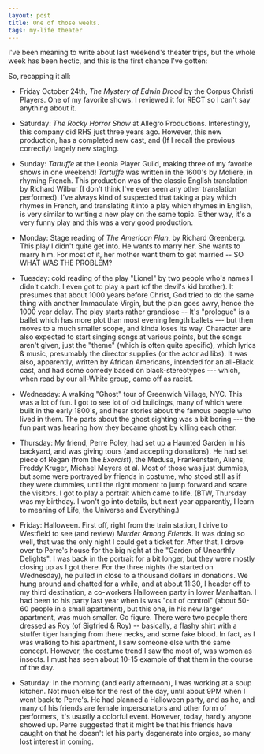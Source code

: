 ```yaml
---
layout: post
title: One of those weeks.
tags: my-life theater
---
```

I've been meaning to write about last weekend's theater trips, but the whole week has been hectic, and this is the first chance I've gotten:

So, recapping it all:

 * Friday October 24th,  *The Mystery of Edwin Drood* by the Corpus Christi Players.  One of my favorite shows.  I reviewed it for RECT so I can't say anything about it.
  
 * Saturday: *The Rocky Horror Show* at Allegro Productions.  Interestingly, this company did RHS just three years ago. However, this new production, has a completed new cast, and (If I recall the previous correctly) largely new staging.
 
 * Sunday: *Tartuffe* at the Leonia Player Guild, making three of my favorite shows in one weekend!  *Tartuffe* was written in the 1600's by Moliere, in rhyming French.  This production was of the classic English translation by Richard Wilbur (I don't think I've ever seen any other translation performed).  I've always kind of suspected that taking a play which rhymes in French, and translating it into a play which rhymes in English, is very similar to writing a new play on the same topic.  Either way, it's a very funny play and this was a very good production.

 * Monday:  Stage reading of *The American Plan*, by Richard Greenberg. This play I didn't quite get into.  He wants to marry her. She wants to marry him.  For most of it, her mother want them to get married -- SO WHAT WAS THE PROBLEM?

 * Tuesday: cold reading of the play "Lionel" by two people who's names I didn't catch. I even got to play a part (of the devil's kid brother).  It presumes that about 1000 years before Christ, God tried to do the same thing with another Immaculate Virgin, but the plan goes awry, hence the 1000 year delay.  The play starts rather grandiose -- It's "prologue" is a ballet which has more plot than most evening length ballets --- but then moves to a much smaller scope, and kinda loses its way.   Character are also expected to start singing songs at various points, but the songs aren't given, just the "theme" (which is often quite specific), which lyrics &amp; music, presumably the director supplies (or the actor ad libs).  It was also, apparently, written by African Americans, intended for an all-Black cast, and had some comedy based on black-stereotypes --- which, when read by our all-White group, came off as racist.
 
* Wednesday: A walking "Ghost" tour of Greenwich Village, NYC.  This was a lot of fun.  I got to see lot of old buildings, many of which were built in the early 1800's, and hear stories about the famous people who lived in them.  The parts about the ghost sighting was a bit boring --- the fun part was hearing how they became ghost by killing each other.

 * Thursday:  My friend, Perre Poley, had set up a Haunted Garden in his backyard, and was giving tours (and accepting donations). He had set piece of Regan (from the *Exorcist*), the Medusa, Frankenstein, Aliens, Freddy Kruger, Michael Meyers et al.  Most of those was just dummies, but some were portrayed by friends in costume, who stood still as if they were dummies, until the right moment to jump forward and scare the visitors.  I got to play a portrait which came to life.  (BTW, Thursday was my birthday.  I won't go into details, but next year apparently, I learn to meaning of Life, the Universe and Everything.)

 * Friday:  Halloween.  First off, right from the train station, I drive to Westfield to see (and review) *Murder Among Friends*. It was doing so well, that was the only night I could get a ticket for.  After that, I drove over to Perre's house for the big night at the "Garden of Unearthly Delights".  I was back in the portrait for a bit longer, but they were mostly closing up as I got there.  For the three nights (he started on Wednesday), he pulled in close to a thousand dollars in donations.  We hung around and chatted for a while, and at about 11:30, I header off to my third destination, a co-workers Halloween party in lower Manhattan.  I had been to his party last year when is was "out of control" (about 50-60 people in a small apartment), but this one, in his new larger apartment,  was much smaller.  Go figure.  There were two people there dressed as Roy (of Sigfried &amp; Roy) -- basically, a flashy shirt with a stuffer tiger hanging from there necks, and some fake blood.  In fact, as I was walking to his apartment, I saw someone else with the same concept.  However, the costume trend I saw the most of, was women as insects.  I must has seen about 10-15 example of that them in the course of the day.

 * Saturday:  In the morning (and early afternoon), I was working at a soup kitchen.  Not much else for the rest of the day, until about 9PM when I went back to Perre's.  He had planned a Halloween party, and as he, and many of his friends are female impersonators and other form of performers, it's usually a colorful event.  However, today, hardly anyone showed up.  Perre suggested that it might be that his friends have caught on that he doesn't let his party degenerate into orgies, so many lost interest in coming.